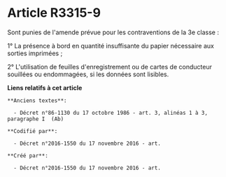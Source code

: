 # Article R3315-9

Sont punies de l'amende prévue pour les contraventions de la 3e classe :

1° La présence à bord en quantité insuffisante du papier nécessaire aux sorties imprimées ;

2° L'utilisation de feuilles d'enregistrement ou de cartes de conducteur souillées ou endommagées, si les données sont
lisibles.

**Liens relatifs à cet article**

	**Anciens textes**:

	  - Décret n°86-1130 du 17 octobre 1986 - art. 3, alinéas 1 à 3, paragraphe I  (Ab)

	**Codifié par**:

	  - Décret n°2016-1550 du 17 novembre 2016 - art.

	**Créé par**:

	  - Décret n°2016-1550 du 17 novembre 2016 - art.
